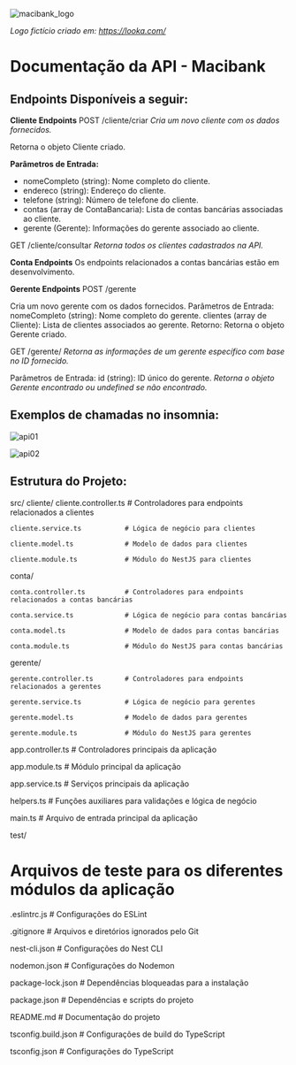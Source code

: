 ![macibank_logo](https://github.com/mscirl/macibank/assets/143663252/e7856599-660a-4db9-90e0-3f28779590ae)

_Logo fictício criado em: https://looka.com/_

# Documentação da API - Macibank

## Endpoints Disponíveis a seguir:

**Cliente Endpoints**
POST /cliente/criar
_Cria um novo cliente com os dados fornecidos._

Retorna o objeto Cliente criado.

**Parâmetros de Entrada:**
* nomeCompleto (string): Nome completo do cliente.
* endereco (string): Endereço do cliente.
* telefone (string): Número de telefone do cliente.
* contas (array de ContaBancaria): Lista de contas bancárias associadas ao cliente.
* gerente (Gerente): Informações do gerente associado ao cliente.


GET /cliente/consultar
_Retorna todos os clientes cadastrados na API._

**Conta Endpoints**
Os endpoints relacionados a contas bancárias estão em desenvolvimento.

**Gerente Endpoints**
POST /gerente

Cria um novo gerente com os dados fornecidos.
Parâmetros de Entrada:
nomeCompleto (string): Nome completo do gerente.
clientes (array de Cliente): Lista de clientes associados ao gerente.
Retorno: Retorna o objeto Gerente criado.

GET /gerente/
_Retorna as informações de um gerente específico com base no ID fornecido._

Parâmetros de Entrada:
id (string): ID único do gerente.
_Retorna o objeto Gerente encontrado ou undefined se não encontrado._


## Exemplos de chamadas no insomnia:

![api01](https://github.com/mscirl/macibank/assets/143663252/80094ff2-6548-4a17-aa21-b230585bc90f)

![api02](https://github.com/mscirl/macibank/assets/143663252/3c1a9950-6df3-4015-a28c-0252291b5432)


## Estrutura do Projeto:

src/
  cliente/
    cliente.controller.ts        # Controladores para endpoints relacionados a clientes

    cliente.service.ts           # Lógica de negócio para clientes
  
    cliente.model.ts             # Modelo de dados para clientes
    
    cliente.module.ts            # Módulo do NestJS para clientes

  
  conta/
  
    conta.controller.ts          # Controladores para endpoints relacionados a contas bancárias
    
    conta.service.ts             # Lógica de negócio para contas bancárias
    
    conta.model.ts               # Modelo de dados para contas bancárias
    
    conta.module.ts              # Módulo do NestJS para contas bancárias



  gerente/
  
    gerente.controller.ts        # Controladores para endpoints relacionados a gerentes
    
    gerente.service.ts           # Lógica de negócio para gerentes
    
    gerente.model.ts             # Modelo de dados para gerentes
    
    gerente.module.ts            # Módulo do NestJS para gerentes



  app.controller.ts              # Controladores principais da aplicação
  
  app.module.ts                  # Módulo principal da aplicação
  
  app.service.ts                 # Serviços principais da aplicação
  
  helpers.ts                     # Funções auxiliares para validações e lógica de negócio
  
  main.ts                        # Arquivo de entrada principal da aplicação

test/
  # Arquivos de teste para os diferentes módulos da aplicação


.eslintrc.js                      # Configurações do ESLint

.gitignore                        # Arquivos e diretórios ignorados pelo Git

nest-cli.json                     # Configurações do Nest CLI

nodemon.json                      # Configurações do Nodemon

package-lock.json                 # Dependências bloqueadas para a instalação

package.json                      # Dependências e scripts do projeto

README.md                         # Documentação do projeto

tsconfig.build.json               # Configurações de build do TypeScript

tsconfig.json                     # Configurações do TypeScript

